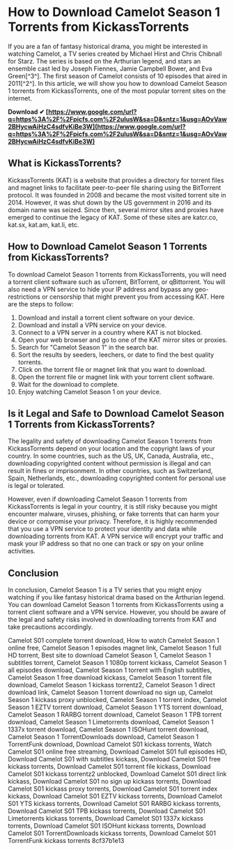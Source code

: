 
 
# How to Download Camelot Season 1 Torrents from KickassTorrents
 
If you are a fan of fantasy historical drama, you might be interested in watching Camelot, a TV series created by Michael Hirst and Chris Chibnall for Starz. The series is based on the Arthurian legend, and stars an ensemble cast led by Joseph Fiennes, Jamie Campbell Bower, and Eva Green[^3^]. The first season of Camelot consists of 10 episodes that aired in 2011[^2^]. In this article, we will show you how to download Camelot Season 1 torrents from KickassTorrents, one of the most popular torrent sites on the internet.
 
**Download ✔ [https://www.google.com/url?q=https%3A%2F%2Fpicfs.com%2F2uIusW&sa=D&sntz=1&usg=AOvVaw2BHycwAiHzC4sdfvKiBe3W](https://www.google.com/url?q=https%3A%2F%2Fpicfs.com%2F2uIusW&sa=D&sntz=1&usg=AOvVaw2BHycwAiHzC4sdfvKiBe3W)**


 
## What is KickassTorrents?
 
KickassTorrents (KAT) is a website that provides a directory for torrent files and magnet links to facilitate peer-to-peer file sharing using the BitTorrent protocol. It was founded in 2008 and became the most visited torrent site in 2014. However, it was shut down by the US government in 2016 and its domain name was seized. Since then, several mirror sites and proxies have emerged to continue the legacy of KAT. Some of these sites are katcr.co, kat.sx, kat.am, kat.li, etc.
 
## How to Download Camelot Season 1 Torrents from KickassTorrents?
 
To download Camelot Season 1 torrents from KickassTorrents, you will need a torrent client software such as uTorrent, BitTorrent, or qBittorrent. You will also need a VPN service to hide your IP address and bypass any geo-restrictions or censorship that might prevent you from accessing KAT. Here are the steps to follow:
 
1. Download and install a torrent client software on your device.
2. Download and install a VPN service on your device.
3. Connect to a VPN server in a country where KAT is not blocked.
4. Open your web browser and go to one of the KAT mirror sites or proxies.
5. Search for "Camelot Season 1" in the search bar.
6. Sort the results by seeders, leechers, or date to find the best quality torrents.
7. Click on the torrent file or magnet link that you want to download.
8. Open the torrent file or magnet link with your torrent client software.
9. Wait for the download to complete.
10. Enjoy watching Camelot Season 1 on your device.

## Is it Legal and Safe to Download Camelot Season 1 Torrents from KickassTorrents?
 
The legality and safety of downloading Camelot Season 1 torrents from KickassTorrents depend on your location and the copyright laws of your country. In some countries, such as the US, UK, Canada, Australia, etc., downloading copyrighted content without permission is illegal and can result in fines or imprisonment. In other countries, such as Switzerland, Spain, Netherlands, etc., downloading copyrighted content for personal use is legal or tolerated.
 
However, even if downloading Camelot Season 1 torrents from KickassTorrents is legal in your country, it is still risky because you might encounter malware, viruses, phishing, or fake torrents that can harm your device or compromise your privacy. Therefore, it is highly recommended that you use a VPN service to protect your identity and data while downloading torrents from KAT. A VPN service will encrypt your traffic and mask your IP address so that no one can track or spy on your online activities.
 
## Conclusion
 
In conclusion, Camelot Season 1 is a TV series that you might enjoy watching if you like fantasy historical drama based on the Arthurian legend. You can download Camelot Season 1 torrents from KickassTorrents using a torrent client software and a VPN service. However, you should be aware of the legal and safety risks involved in downloading torrents from KAT and take precautions accordingly.
 
Camelot S01 complete torrent download,  How to watch Camelot Season 1 online free,  Camelot Season 1 episodes magnet link,  Camelot Season 1 full HD torrent,  Best site to download Camelot Season 1,  Camelot Season 1 subtitles torrent,  Camelot Season 1 1080p torrent kickass,  Camelot Season 1 all episodes download,  Camelot Season 1 torrent with English subtitles,  Camelot Season 1 free download kickass,  Camelot Season 1 torrent file download,  Camelot Season 1 kickass torrentz2,  Camelot Season 1 direct download link,  Camelot Season 1 torrent download no sign up,  Camelot Season 1 kickass proxy unblocked,  Camelot Season 1 torrent index,  Camelot Season 1 EZTV torrent download,  Camelot Season 1 YTS torrent download,  Camelot Season 1 RARBG torrent download,  Camelot Season 1 TPB torrent download,  Camelot Season 1 Limetorrents download,  Camelot Season 1 1337x torrent download,  Camelot Season 1 ISOHunt torrent download,  Camelot Season 1 TorrentDownloads download,  Camelot Season 1 TorrentFunk download,  Download Camelot S01 kickass torrents,  Watch Camelot S01 online free streaming,  Download Camelot S01 full episodes HD,  Download Camelot S01 with subtitles kickass,  Download Camelot S01 free kickass torrents,  Download Camelot S01 torrent file kickass,  Download Camelot S01 kickass torrentz2 unblocked,  Download Camelot S01 direct link kickass,  Download Camelot S01 no sign up kickass torrents,  Download Camelot S01 kickass proxy torrents,  Download Camelot S01 torrent index kickass,  Download Camelot S01 EZTV kickass torrents,  Download Camelot S01 YTS kickass torrents,  Download Camelot S01 RARBG kickass torrents,  Download Camelot S01 TPB kickass torrents,  Download Camelot S01 Limetorrents kickass torrents,  Download Camelot S01 1337x kickass torrents,  Download Camelot S01 ISOHunt kickass torrents,  Download Camelot S01 TorrentDownloads kickass torrents,  Download Camelot S01 TorrentFunk kickass torrents
 8cf37b1e13
 
